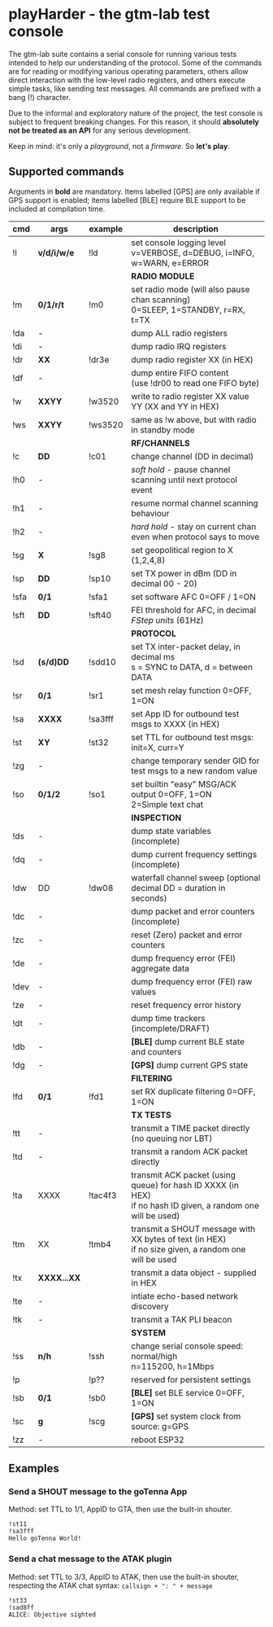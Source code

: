 # playHarder - the gtm-lab test console

The gtm-lab suite contains a serial console for running various tests
intended to help our understanding of the protocol. Some of the commands are
for reading or modifying various operating parameters, others allow direct
interaction with the low-level radio registers, and others execute simple
tasks, like sending test messages.
All commands are prefixed with a bang (!) character.

Due to the informal and exploratory nature of the project, the test console
is subject to frequent breaking changes. For this reason, it should 
**absolutely not be treated as an API** for any serious development.

Keep in mind: it's only a *playground*, not a *firmware*. So **let's play**.

## Supported commands

Arguments in **bold** are mandatory.
Items labelled [GPS] are only available if GPS support is enabled;
items labelled [BLE] require BLE support to be included at compilation time.

| cmd | args          | example | description
|-----|---------------|---------|------------
| !l  | **v/d/i/w/e** | !ld     | set console logging level <br/> v=VERBOSE, d=DEBUG, i=INFO, w=WARN, e=ERROR
| | | | **RADIO MODULE** |
| !m  | **0/1/r/t**   | !m0     | set radio mode (will also pause chan scanning) <br/>0=SLEEP, 1=STANDBY, r=RX, t=TX
| !da | -             |         | dump ALL radio registers
| !di | -             |         | dump radio IRQ registers
| !dr | **XX**        | !dr3e   | dump radio register XX (in HEX)
| !df | -             |         | dump entire FIFO content<br/>(use !dr00 to read one FIFO byte)
| !w  | **XXYY**      | !w3520  | write to radio register XX value YY (XX and YY in HEX)
| !ws | **XXYY**      | !ws3520 | same as !w above, but with radio in standby mode
| | | | **RF/CHANNELS** |
| !c  | **DD**        | !c01    | change channel (DD in decimal)
| !h0 | -             |         | *soft hold* - pause channel scanning until next protocol event
| !h1 | -             |         | resume normal channel scanning behaviour
| !h2 | -             |         | *hard hold* - stay on current chan even when protocol says to move
| !sg | **X**         | !sg8    | set geopolitical region to X (1,2,4,8)
| !sp | **DD**        | !sp10   | set TX power in dBm (DD in decimal 00 - 20)
| !sfa| **0/1**       | !sfa1   | set software AFC 0=OFF / 1=ON
| !sft| **DD**        | !sft40  | FEI threshold for AFC, in decimal *FStep units* (61Hz)
| | | | **PROTOCOL** |
| !sd | **(s/d)DD**   | !sdd10  | set TX inter-packet delay, in decimal ms<br/>s = SYNC to DATA, d = between DATA
| !sr | **0/1**       | !sr1    | set mesh relay function 0=OFF, 1=ON
| !sa | **XXXX**      | !sa3fff | set App ID for outbound test msgs to XXXX (in HEX)
| !st | **XY**        | !st32   | set TTL for outbound test msgs: init=X, curr=Y
| !zg | -             |         | change temporary sender GID for test msgs to a new random value
| !so | **0/1/2**     | !so1    | set builtin "easy" MSG/ACK output 0=OFF, 1=ON<br/>2=Simple text chat
| | | | **INSPECTION** |
| !ds | -             |         | dump state variables (incomplete)
| !dq | -             |         | dump current frequency settings (incomplete)
| !dw | DD            | !dw08   | waterfall channel sweep (optional decimal DD = duration in seconds)
| !dc | -             |         | dump packet and error counters (incomplete)
| !zc | -             |         | reset (Zero) packet and error counters
| !de | -             |         | dump frequency error (FEI) aggregate data
| !dev| -             |         | dump frequency error (FEI) raw values
| !ze | -             |         | reset frequency error history
| !dt | -             |         | dump time trackers (incomplete/DRAFT)
| !db | -             |         | **[BLE]** dump current BLE state and counters
| !dg | -             |         | **[GPS]** dump current GPS state
| | | | **FILTERING** |
| !fd | **0/1**       | !fd1    | set RX duplicate filtering 0=OFF, 1=ON
| | | | **TX TESTS** |
| !tt | -             |         | transmit a TIME packet directly (no queuing nor LBT)
| !td | -             |         | transmit a random ACK packet directly
| !ta | XXXX          | !tac4f3 | transmit ACK packet (using queue) for hash ID XXXX (in HEX)<br/>if no hash ID given, a random one will be used)
| !tm | XX            | !tmb4   | transmit a SHOUT message with XX bytes of text (in HEX)<br/>if no size given, a random one will be used
| !tx | **XXXX...XX** |         | transmit a data object - supplied in HEX
| !te | -             |         | intiate echo-based network discovery
| !tk | -             |         | transmit a TAK PLI beacon
| | | | **SYSTEM** |
| !ss | **n/h**       | !ssh    | change serial console speed: normal/high<br/>n=115200, h=1Mbps
| !p  |               | !p??    | reserved for persistent settings
| !sb | **0/1**       | !sb0    | **[BLE]** set BLE service 0=OFF, 1=ON
| !sc | **g**         | !scg    | **[GPS]** set system clock from source: g=GPS
| !zz | -             |         | reboot ESP32

## Examples

### Send a SHOUT message to the goTenna App
Method: set TTL to 1/1, AppID to GTA, then use the built-in shouter.

```
!st11
!sa3fff
Hello goTenna World!
```

### Send a chat message to the ATAK plugin
Method: set TTL to 3/3, AppID to ATAK, then use the built-in shouter,
respecting the ATAK chat syntax: `callsign + ": " + message`

```
!st33
!sad8ff
ALICE: Objective sighted
```
